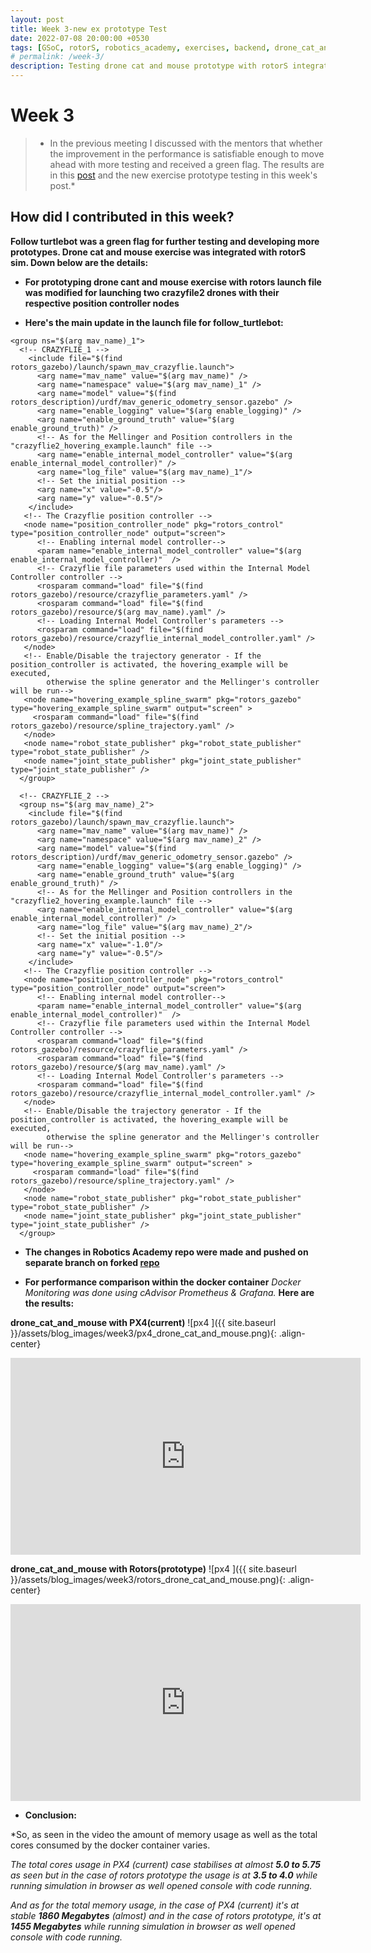 ```yaml
---
layout: post
title: Week 3-new ex prototype Test
date: 2022-07-08 20:00:00 +0530
tags: [GSoC, rotorS, robotics_academy, exercises, backend, drone_cat_and_mouse]
# permalink: /week-3/
description: Testing drone cat and mouse prototype with rotorS integrated 
---
```


# **Week 3**

> * In the previous meeting I discussed with the mentors that whether the improvement in the performance is satisfiable enough to move ahead with more testing and received a green flag. The results are in this [post](https://theroboticsclub.github.io/gsoc2022-Prakarsh_Kaushik/2022/07/01/week-2.html) and the new exercise prototype testing in this week's post.* 

## **How did I contributed in this week?**

**Follow turtlebot was a green flag for further testing and developing more prototypes. Drone cat and mouse exercise was integrated with rotorS sim. Down below are the details:**

- **For prototyping drone cant and mouse exercise with rotors launch file was modified for launching two crazyfile2 drones with their respective position controller nodes**

- **Here's the main update in the launch file for follow_turtlebot:**

```
<group ns="$(arg mav_name)_1">
  <!-- CRAZYFLIE_1 -->
    <include file="$(find rotors_gazebo)/launch/spawn_mav_crazyflie.launch">
      <arg name="mav_name" value="$(arg mav_name)" />
      <arg name="namespace" value="$(arg mav_name)_1" />
      <arg name="model" value="$(find rotors_description)/urdf/mav_generic_odometry_sensor.gazebo" />
      <arg name="enable_logging" value="$(arg enable_logging)" />
      <arg name="enable_ground_truth" value="$(arg enable_ground_truth)" />
      <!-- As for the Mellinger and Position controllers in the "crazyflie2_hovering_example.launch" file -->
      <arg name="enable_internal_model_controller" value="$(arg enable_internal_model_controller)" />
      <arg name="log_file" value="$(arg mav_name)_1"/>
      <!-- Set the initial position -->
      <arg name="x" value="-0.5"/>
      <arg name="y" value="-0.5"/>
    </include>
   <!-- The Crazyflie position controller -->
   <node name="position_controller_node" pkg="rotors_control" type="position_controller_node" output="screen">
      <!-- Enabling internal model controller-->
      <param name="enable_internal_model_controller" value="$(arg enable_internal_model_controller)"  />
      <!-- Crazyflie file parameters used within the Internal Model Controller controller -->
      <rosparam command="load" file="$(find rotors_gazebo)/resource/crazyflie_parameters.yaml" />
      <rosparam command="load" file="$(find rotors_gazebo)/resource/$(arg mav_name).yaml" />
      <!-- Loading Internal Model Controller's parameters -->
      <rosparam command="load" file="$(find rotors_gazebo)/resource/crazyflie_internal_model_controller.yaml" />
   </node>
   <!-- Enable/Disable the trajectory generator - If the position_controller is activated, the hovering_example will be executed,
        otherwise the spline generator and the Mellinger's controller will be run-->
   <node name="hovering_example_spline_swarm" pkg="rotors_gazebo" type="hovering_example_spline_swarm" output="screen" >
     <rosparam command="load" file="$(find rotors_gazebo)/resource/spline_trajectory.yaml" />
   </node>
   <node name="robot_state_publisher" pkg="robot_state_publisher" type="robot_state_publisher" />
   <node name="joint_state_publisher" pkg="joint_state_publisher" type="joint_state_publisher" />
  </group>

  <!-- CRAZYFLIE_2 -->
  <group ns="$(arg mav_name)_2">
    <include file="$(find rotors_gazebo)/launch/spawn_mav_crazyflie.launch">
      <arg name="mav_name" value="$(arg mav_name)" />
      <arg name="namespace" value="$(arg mav_name)_2" />
      <arg name="model" value="$(find rotors_description)/urdf/mav_generic_odometry_sensor.gazebo" />
      <arg name="enable_logging" value="$(arg enable_logging)" />
      <arg name="enable_ground_truth" value="$(arg enable_ground_truth)" />
      <!-- As for the Mellinger and Position controllers in the "crazyflie2_hovering_example.launch" file -->
      <arg name="enable_internal_model_controller" value="$(arg enable_internal_model_controller)" />
      <arg name="log_file" value="$(arg mav_name)_2"/>
      <!-- Set the initial position -->
      <arg name="x" value="-1.0"/>
      <arg name="y" value="-0.5"/>
    </include>
   <!-- The Crazyflie position controller -->
   <node name="position_controller_node" pkg="rotors_control" type="position_controller_node" output="screen">
      <!-- Enabling internal model controller-->
      <param name="enable_internal_model_controller" value="$(arg enable_internal_model_controller)"  />
      <!-- Crazyflie file parameters used within the Internal Model Controller controller -->
      <rosparam command="load" file="$(find rotors_gazebo)/resource/crazyflie_parameters.yaml" />
      <rosparam command="load" file="$(find rotors_gazebo)/resource/$(arg mav_name).yaml" />
      <!-- Loading Internal Model Controller's parameters -->
      <rosparam command="load" file="$(find rotors_gazebo)/resource/crazyflie_internal_model_controller.yaml" />
   </node>
   <!-- Enable/Disable the trajectory generator - If the position_controller is activated, the hovering_example will be executed,
        otherwise the spline generator and the Mellinger's controller will be run-->
   <node name="hovering_example_spline_swarm" pkg="rotors_gazebo" type="hovering_example_spline_swarm" output="screen" >
     <rosparam command="load" file="$(find rotors_gazebo)/resource/spline_trajectory.yaml" />
   </node>
   <node name="robot_state_publisher" pkg="robot_state_publisher" type="robot_state_publisher" />
   <node name="joint_state_publisher" pkg="joint_state_publisher" type="joint_state_publisher" />
  </group>
```

- **The changes in Robotics Academy repo were made and pushed on separate branch on forked [repo](https://github.com/RUFFY-369/RoboticsAcademy/tree/crazyfile_test)**

- **For performance comparison within the docker container** *Docker Monitoring was done using cAdvisor Prometheus & Grafana.* **Here are the results:**

**drone_cat_and_mouse with PX4(current)**
![px4 ]({{ site.baseurl }}/assets/blog_images/week3/px4_drone_cat_and_mouse.png){: .align-center}

<iframe width="560" height="315" src="https://www.youtube.com/embed/sU14UGrObsU" frameborder="0" allow="accelerometer; autoplay; encrypted-media; gyroscope; picture-in-picture" allowfullscreen></iframe>

**drone_cat_and_mouse with Rotors(prototype)**
![px4 ]({{ site.baseurl }}/assets/blog_images/week3/rotors_drone_cat_and_mouse.png){: .align-center}

<iframe width="560" height="315" src="https://www.youtube.com/embed/JUS0gmu5IUY" frameborder="0" allow="accelerometer; autoplay; encrypted-media; gyroscope; picture-in-picture" allowfullscreen></iframe>

- **Conclusion:**

*So, as seen in the video the amount of memory usage as well as the total cores consumed by the docker container varies. 

*The total cores usage in PX4 (current) case stabilises at almost **5.0 to 5.75** as seen but in the case of rotors prototype the usage is at **3.5 to 4.0** while running simulation in browser as well opened console with code running.*

*And as for the total memory usage, in the case of PX4 (current) it's at stable **1860 Megabytes** (almost) and in the case of rotors prototype, it's at **1455 Megabytes** while running simulation in browser as well opened console with code running.*

